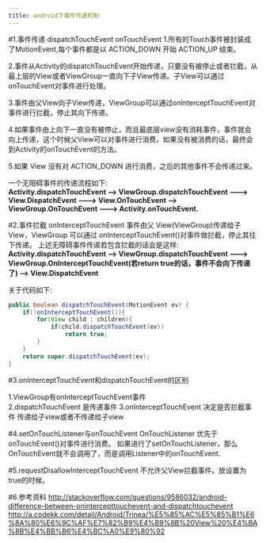 ```yaml
---
title: android下事件传递机制
---
```

#1.事件传递 dispatchTouchEvent onTouchEvent 
1.所有的Touch事件被封装成了MotionEvent,每个事件都是以 ACTION_DOWN 开始 ACTION_UP 结束。  
  
2.事件从Activity的dispatchTouchEvent开始传递，只要没有被停止或者拦截，从最上层的View或者ViewGroup一直向下子View传递。子View可以通过onTouchEvent对事件进行处理。  

3.事件由父View向子View传递，ViewGroup可以通过onInterceptTouchEvent对事件进行拦截，停止其向下传递。
  
4.如果事件由上向下一直没有被停止，而且最底层view没有消耗事件，事件就会向上传递，这个时候父View可以对事件进行消费，如果没有被消费的话，最终会到Activity的onTouchEvent的方法。  

5.如果 View 没有对 ACTION_DOWN 进行消费，之后的其他事件不会传递过来。  

一个无阻碍事件的传递流程如下:  
**Activity.dispatchTouchEvent --> ViewGroup.dispatchTouchEvent ---> View.DispatchEvent  ---> View.OnTouchEvent --> ViewGroup.OnTouchEvent ---> Activity.onTouchEvent.**


#2.事件拦截  onInterceptTouchEvent 
事件由父 View(ViewGroup)传递给子 View，ViewGroup 可以通过 onInterceptTouchEvent()对事件做拦截，停止其往下传递。 
上述无障碍事件传递若包含拦截的话会是这样:
**Activity.dispatchTouchEvent --> ViewGroup.dispatchTouchEvent ---> ViewGroup.OnInterceptTouchEvent(若return true的话，事件不会向下传递了) --> View.DispatchEvent**  

关于代码如下:
```java
public boolean dispatchTouchEvent(MotionEvent ev) {
    if(!onInterceptTouchEvent()){
        for(View child : children){
            if(child.dispatchTouchEvent(ev))
                return true;
        }
    }
    return super.dispatchTouchEvent(ev);
}
```


#3.onInterceptTouchEvent和dispatchTouchEvent的区别

1.ViewGroup有onInterceptTouchEvent事件  
2.dispatchTouchEvent 是传递事件 
3.onInterceptTouchEvent 决定是否拦截事件 传递给子view或者不传递给子view



#4.setOnTouchListener与onTouchEvent
OnTouchListener 优先于 onTouchEvent()对事件进行消费。 如果进行了setOnTouchListener，那么OnTouchEvent就不会调用了，而是调用Listener中的onTouchEvent.


#5.requestDisallowInterceptTouchEvent 
不允许父View拦截事件。放设置为true的时候。


#6.参考资料
http://stackoverflow.com/questions/9586032/android-difference-between-onintercepttouchevent-and-dispatchtouchevent
http://a.codekk.com/detail/Android/Trinea/%E5%85%AC%E5%85%B1%E6%8A%80%E6%9C%AF%E7%82%B9%E4%B9%8B%20View%20%E4%BA%8B%E4%BB%B6%E4%BC%A0%E9%80%92



















